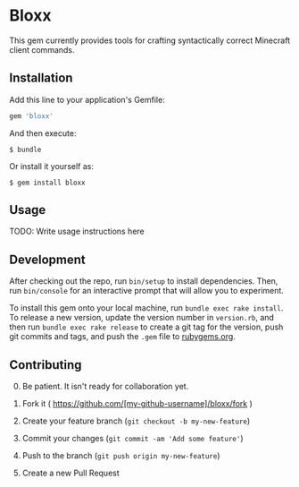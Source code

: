 # Bloxx

This gem currently provides tools for crafting syntactically correct Minecraft client
commands.

## Installation

Add this line to your application's Gemfile:

```ruby
gem 'bloxx'
```

And then execute:

    $ bundle

Or install it yourself as:

    $ gem install bloxx

## Usage

TODO: Write usage instructions here

## Development

After checking out the repo, run `bin/setup` to install dependencies. Then, run `bin/console` for an interactive prompt that will allow you to experiment.

To install this gem onto your local machine, run `bundle exec rake install`. To release a new version, update the version number in `version.rb`, and then run `bundle exec rake release` to create a git tag for the version, push git commits and tags, and push the `.gem` file to [rubygems.org](https://rubygems.org).

## Contributing

0. Be patient. It isn't ready for collaboration yet.

1. Fork it ( https://github.com/[my-github-username]/bloxx/fork )
2. Create your feature branch (`git checkout -b my-new-feature`)
3. Commit your changes (`git commit -am 'Add some feature'`)
4. Push to the branch (`git push origin my-new-feature`)
5. Create a new Pull Request

